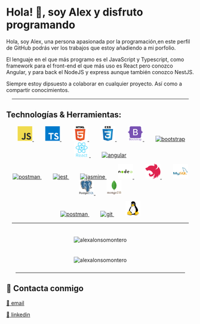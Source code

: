 <!--
### Hi there :wave:
**davorpa/davorpa** is a ✨ _special_ ✨ repository because its `README.md` (this file) appears on your GitHub profile.
Here are some ideas to get you started:
- 🔭 I’m currently working on ...
- 🌱 I’m currently learning ...
- 👯 I’m looking to collaborate on ...
- 🤔 I’m looking for help with ...
- 💬 Ask me about ...
- 📫 How to reach me: ...
- 😄 Pronouns: ...
- ⚡ Fun fact: ...
-->

# Hola! 👋, soy Alex y disfruto programando

Hola, soy Alex, una persona apasionada por la programación,en este perfil de GitHub podrás ver los trabajos que estoy añadiendo a mi porfolio.

El lenguaje en el que más programo es el JavaScript y Typescript, como framework para el front-end el que más uso es React pero conozco Angular, y para back el NodeJS y express aunque también conozco NestJS.

Siempre estoy dipsuesto a colaborar en cualquier proyecto. Así como a compartir conocimientos.

<hr style="margin: 15px">


## Technologías & Herramientas:

<p align="center" style="margin: 15px">
    <a href="https://developer.mozilla.org/en-US/docs/Web/JavaScript" target="_blank" rel="noreferrer" style="padding: 15px">
        <img src="https://raw.githubusercontent.com/devicons/devicon/master/icons/javascript/javascript-original.svg" alt="javascript" width="40" height="40"/>
    </a>
    <a href="https://www.typescriptlang.org/" target="_blank" rel="noreferrer" style="padding: 15px">
        <img src="https://raw.githubusercontent.com/devicons/devicon/master/icons/typescript/typescript-original.svg" alt="typescript" width="40" height="40"/>
    </a> 
    <a href="https://www.w3.org/html/" target="_blank" rel="noreferrer" style="padding: 15px">
        <img src="https://raw.githubusercontent.com/devicons/devicon/master/icons/html5/html5-original-wordmark.svg" alt="html5" width="40" height="40"/> 
    </a>
    <a href="https://www.w3schools.com/css/" target="_blank" rel="noreferrer" style="padding: 15px"> 
        <img src="https://raw.githubusercontent.com/devicons/devicon/master/icons/css3/css3-original-wordmark.svg" alt="css3" width="40" height="40"/> 
    </a>
    <a href="https://getbootstrap.com" target="_blank" rel="noreferrer" style="padding: 15px">
        <img src="https://raw.githubusercontent.com/devicons/devicon/master/icons/bootstrap/bootstrap-plain-wordmark.svg" alt="bootstrap" width="40" height="40"/>
    </a>
    <a href="https://ant.design/docs/react/getting-started" target="_blank" rel="noreferrer" style="padding: 15px">
        <img src="https://gw.alipayobjects.com/zos/rmsportal/rlpTLlbMzTNYuZGGCVYM.png" alt="bootstrap" width="40" height="40"/>
    </a>
    <a href="https://reactjs.org/" target="_blank" rel="noreferrer" style="padding: 15px">
        <img src="https://raw.githubusercontent.com/devicons/devicon/master/icons/react/react-original-wordmark.svg" alt="react" width="40" height="40"/>
    </a>
    <a href="https://angular.io" target="_blank" rel="noreferrer" style="padding: 15px"> 
        <img src="https://angular.io/assets/images/logos/angular/angular.svg" alt="angular" width="40" height="40" /> 
    </a>
</p>

<p align="center">
    <a href="https://vitejs.dev/" target="_blank" rel="noreferrer" style="padding: 15px">
        <img src="https://vitejs.dev/logo.svg" alt="postman" width="40" height="40"/>
    </a>
        <a href="https://jestjs.io" target="_blank" rel="noreferrer" style="padding: 15px">
        <img src="https://www.vectorlogo.zone/logos/jestjsio/jestjsio-icon.svg" alt="jest" width="40" height="40"/> 
    </a>
    <a href="https://jasmine.github.io/" target="_blank" rel="noreferrer" style="padding: 15px">
        <img src="https://www.vectorlogo.zone/logos/jasmine/jasmine-icon.svg" alt="jasmine" width="40" height="40"/>
    </a>
    <a href="https://nodejs.org" target="_blank" rel="noreferrer" style="padding: 15px" >
        <img src="https://raw.githubusercontent.com/devicons/devicon/master/icons/nodejs/nodejs-original-wordmark.svg" alt="nodejs" width="40" height="40"/>
    </a>
    <a href="https://nestjs.com/" target="_blank" rel="noreferrer" style="padding: 15px">
        <img src="https://raw.githubusercontent.com/devicons/devicon/master/icons/nestjs/nestjs-plain.svg" alt="nestjs" width="40" height="40"/>
    </a>
    <a href="https://www.mysql.com/" target="_blank" rel="noreferrer" style="padding: 15px">
        <img src="https://raw.githubusercontent.com/devicons/devicon/master/icons/mysql/mysql-original-wordmark.svg" alt="mysql" width="40" height="40"/>
    </a>
    <a href="https://www.postgresql.org" target="_blank" rel="noreferrer" style="padding: 15px">
        <img src="https://raw.githubusercontent.com/devicons/devicon/master/icons/postgresql/postgresql-original-wordmark.svg" alt="postgresql" width="40" height="40"/>
    </a>
    <a href="https://www.mongodb.com/" target="_blank" rel="noreferrer" style="padding: 15px">
        <img src="https://raw.githubusercontent.com/devicons/devicon/master/icons/mongodb/mongodb-original-wordmark.svg" alt="mongodb" width="40" height="40"/>
    </a>
    
</p>


<p align="center">
    <a href="https://postman.com" target="_blank" rel="noreferrer" style="padding: 15px">
        <img src="https://www.vectorlogo.zone/logos/getpostman/getpostman-icon.svg" alt="postman" width="40" height="40"/>
    </a>    
    <a href="https://git-scm.com/" target="_blank" rel="noreferrer" style="padding: 15px"> 
        <img src="https://www.vectorlogo.zone/logos/git-scm/git-scm-icon.svg" alt="git" width="40" height="40"/>
    </a>     
    <a href="https://www.linux.org/" target="_blank" rel="noreferrer" style="padding: 15px">
         <img src="https://raw.githubusercontent.com/devicons/devicon/master/icons/linux/linux-original.svg" alt="linux" width="40" height="40"/>
    </a>
</p>

<hr style="margin: 15px">

<p align="center" style="margin:35px">
    <img align="center" src="https://github-readme-stats.vercel.app/api/top-langs?username=alexalonsomontero&show_icons=true&locale=en&layout=compact" alt="alexalonsomontero" />
</p>

<p align="center">
    <img align="center" src="https://github-readme-stats.vercel.app/api?username=alexalonsomontero&show_icons=true&locale=en" alt="alexalonsomontero" />
 </p>

<hr style="margin: 25px">


## :postbox: Contacta conmigo

[:email: email](mailto:lxalonso@gmail.com)

[:postbox: linkedin](https://www.linkedin.com/in/programador-full-stack-javascript-alejandro-alonso?original_referer=)
